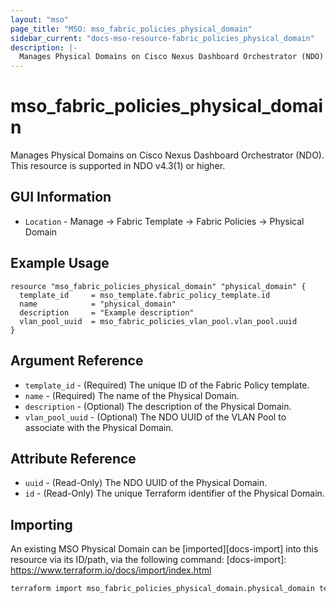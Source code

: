 ```yaml
---
layout: "mso"
page_title: "MSO: mso_fabric_policies_physical_domain"
sidebar_current: "docs-mso-resource-fabric_policies_physical_domain"
description: |-
  Manages Physical Domains on Cisco Nexus Dashboard Orchestrator (NDO)
---
```


# mso_fabric_policies_physical_domain #

Manages Physical Domains on Cisco Nexus Dashboard Orchestrator (NDO). This resource is supported in NDO v4.3(1) or higher.

## GUI Information ##

* `Location` - Manage -> Fabric Template -> Fabric Policies -> Physical Domain

## Example Usage ##

```hcl
resource "mso_fabric_policies_physical_domain" "physical_domain" {
  template_id     = mso_template.fabric_policy_template.id
  name            = "physical_domain"
  description     = "Example description"
  vlan_pool_uuid  = mso_fabric_policies_vlan_pool.vlan_pool.uuid
}
```

## Argument Reference ##

* `template_id` - (Required) The unique ID of the Fabric Policy template.
* `name` - (Required) The name of the Physical Domain.
* `description` - (Optional) The description of the Physical Domain.
* `vlan_pool_uuid` - (Optional) The NDO UUID of the VLAN Pool to associate with the Physical Domain.

## Attribute Reference ##

* `uuid` - (Read-Only) The NDO UUID of the Physical Domain.
* `id` - (Read-Only) The unique Terraform identifier of the Physical Domain.

## Importing ##

An existing MSO Physical Domain can be [imported][docs-import] into this resource via its ID/path, via the following command: [docs-import]: <https://www.terraform.io/docs/import/index.html>

```bash
terraform import mso_fabric_policies_physical_domain.physical_domain templateId/{template_id}/physicalDomain/{name}
```
